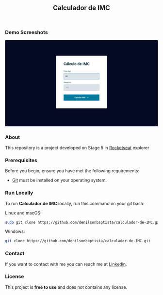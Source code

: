 <div align="center">
  
  <h2 align="center">Calculador de IMC</h2>

</div>

<br/>

### Demo Screeshots

![Calculador de IMC](.github/preview.png "Desktop Demo")

### About

This repository is a project developed on Stage 5 in [Rocketseat](https://github.com/Rocketseat) explorer

### Prerequisites

Before you begin, ensure you have met the following requirements:

- [Git](https://git-scm.com/downloads "Download Git") must be installed on your operating system.

### Run Locally

To run **Calculador de IMC** locally, run this command on your git bash:

Linux and macOS:

```bash
sudo git clone https://github.com/denilsonbaptista/calculador-de-IMC.git
```

Windows:

```bash
git clone https://github.com/denilsonbaptista/calculador-de-IMC.git
```

### Contact

If you want to contact with me you can reach me at [Linkedin](https://www.linkedin.com/in/denilsonbaptista/).

### License

This project is **free to use** and does not contains any license.

